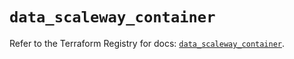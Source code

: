 # `data_scaleway_container`

Refer to the Terraform Registry for docs: [`data_scaleway_container`](https://registry.terraform.io/providers/scaleway/scaleway/2.57.0/docs/data-sources/container).
